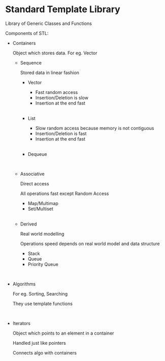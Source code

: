 # Standard Template Library

Library of Generic Classes and Functions

Components of STL:
- Containers

    Object which stores data. For eg. Vector

    - Sequence

        Stored data in linear fashion

        - Vector

            - Fast random access
            - Insertion/Deletion is slow
            - Insertion at the end fast 
            
            <br>

        - List

            - Slow random access because memory is not contiguous
            - Insertion/Deletion is fast
            - Insertion at the end fast 

            <br>

        - Dequeue



        <br>

    - Associative
        
        Direct access

        All operations fast except Random Access

        - Map/Multimap
        - Set/Multiset

        <br>

    - Derived

        Real world modelling

        Operations speed depends on real world model and data structure

        - Stack
        - Queue
        - Priority Queue

<br>

- Algorithms
    
    For eg. Sorting, Searching

    They use template functions

    <br>

- Iterators

    Object which points to an element in a container

    Handled just like pointers

    Connects algo with containers
